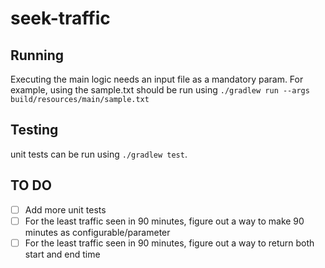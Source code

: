 # seek-traffic

## Running
Executing the main logic needs an input file as a mandatory param. For example, using the sample.txt should be run using
`./gradlew run --args build/resources/main/sample.txt`

## Testing
unit tests can be run using `./gradlew test`.

## TO DO
- [ ] Add more unit tests
- [ ] For the least traffic seen in 90 minutes, figure out a way to make 90 minutes as configurable/parameter
- [ ] For the least traffic seen in 90 minutes, figure out a way to return both start and end time